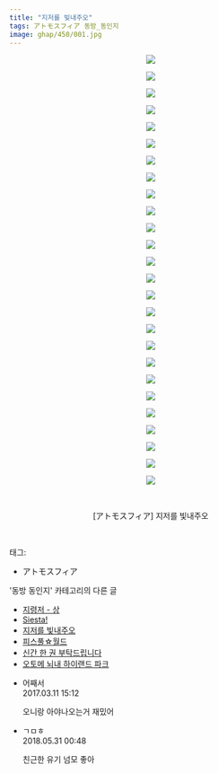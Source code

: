 ```yaml
---
title: "지저를 빛내주오"
tags: アトモスフィア 동방_동인지
image: ghap/450/001.jpg
---
```

<div class="article">
<p style="text-align: center; clear: none; float: none;"><img src="{{ site.nasurl }}/ghap/450/001.jpg"/></p>
<p style="text-align: center; clear: none; float: none;"><img src="{{ site.nasurl }}/ghap/450/002.jpg"/></p>
<p style="text-align: center; clear: none; float: none;"><img src="{{ site.nasurl }}/ghap/450/003.jpg"/></p>
<p style="text-align: center; clear: none; float: none;"><img src="{{ site.nasurl }}/ghap/450/004.jpg"/></p>
<p style="text-align: center; clear: none; float: none;"><img src="{{ site.nasurl }}/ghap/450/005.jpg"/></p>
<p style="text-align: center; clear: none; float: none;"><img src="{{ site.nasurl }}/ghap/450/006.jpg"/></p>
<p style="text-align: center; clear: none; float: none;"><img src="{{ site.nasurl }}/ghap/450/007.jpg"/></p>
<p style="text-align: center; clear: none; float: none;"><img src="{{ site.nasurl }}/ghap/450/008.jpg"/></p>
<p style="text-align: center; clear: none; float: none;"><img src="{{ site.nasurl }}/ghap/450/009.jpg"/></p>
<p style="text-align: center; clear: none; float: none;"><img src="{{ site.nasurl }}/ghap/450/010.jpg"/></p>
<p style="text-align: center; clear: none; float: none;"><img src="{{ site.nasurl }}/ghap/450/011.jpg"/></p>
<p style="text-align: center; clear: none; float: none;"><img src="{{ site.nasurl }}/ghap/450/012.jpg"/></p>
<p style="text-align: center; clear: none; float: none;"><img src="{{ site.nasurl }}/ghap/450/013.jpg"/></p>
<p style="text-align: center; clear: none; float: none;"><img src="{{ site.nasurl }}/ghap/450/014.jpg"/></p>
<p style="text-align: center; clear: none; float: none;"><img src="{{ site.nasurl }}/ghap/450/015.jpg"/></p>
<p style="text-align: center; clear: none; float: none;"><img src="{{ site.nasurl }}/ghap/450/016.jpg"/></p>
<p style="text-align: center; clear: none; float: none;"><img src="{{ site.nasurl }}/ghap/450/017.jpg"/></p>
<p style="text-align: center; clear: none; float: none;"><img src="{{ site.nasurl }}/ghap/450/018.jpg"/></p>
<p style="text-align: center; clear: none; float: none;"><img src="{{ site.nasurl }}/ghap/450/019.jpg"/></p>
<p style="text-align: center; clear: none; float: none;"><img src="{{ site.nasurl }}/ghap/450/020.jpg"/></p>
<p style="text-align: center; clear: none; float: none;"><img src="{{ site.nasurl }}/ghap/450/021.jpg"/></p>
<p style="text-align: center; clear: none; float: none;"><img src="{{ site.nasurl }}/ghap/450/022.jpg"/></p>
<p style="text-align: center; clear: none; float: none;"><img src="{{ site.nasurl }}/ghap/450/023.jpg"/></p>
<p style="text-align: center; clear: none; float: none;"><img src="{{ site.nasurl }}/ghap/450/024.jpg"/></p>
<p style="text-align: center; clear: none; float: none;"><img src="{{ site.nasurl }}/ghap/450/025.jpg"/></p>
<p style="text-align: center; clear: none; float: none;"><img src="{{ site.nasurl }}/ghap/450/026.jpg"/></p>
<p style="text-align: center; clear: none; float: none;"><br/></p>
<p style="text-align: center; clear: none; float: none;">[アトモスフィア] 지저를 빛내주오</p>
<p><br/></p>
</div><div class="tagTrail">
<p>태그: </p>
<ul>
<li>アトモスフィア</li>
</ul>
</div><div class="another">
<p>'동방 동인지' 카테고리의 다른 글</p>
<ul>
<li><a href="/2016-06-21-ghap_452">지령저 - 상</a></li>
<li><a href="/2016-06-21-ghap_451">Siesta!</a></li>
<li><a href="/2016-06-21-ghap_450">지저를 빛내주오</a></li>
<li><a href="/2016-06-21-ghap_449">피스풀☆월드</a></li>
<li><a href="/2016-06-21-ghap_448">신간 한 권 부탁드립니다</a></li>
<li><a href="/2016-06-21-ghap_447">오토메 뇌내 하이랜드 파크</a></li>
</ul>
</div><div class="cb_module cb_fluid">
<div class="cb_wrt cb_profile">
<div class="comment">
<ul>
<li class="cb_thumb_off" id="comment14936698">
<div class="cb_comment_area">
<div class="cb_info_area">
<div class="cb_section">
<span class="cb_nick_name">어째서</span>
</div>
<div class="cb_section">
<span class="cb_date">2017.03.11 15:12 </span>
</div>
</div>
<div class="cb_dsc_comment">
<p class="cb_dsc">
											오니랑 아야나오는거 재밌어
										</p>
</div>
</div></li>
<li class="cb_thumb_off" id="comment15264336">
<div class="cb_comment_area">
<div class="cb_info_area">
<div class="cb_section">
<span class="cb_nick_name">ㄱㅁㅎ</span>
</div>
<div class="cb_section">
<span class="cb_date">2018.05.31 00:48 </span>
</div>
</div>
<div class="cb_dsc_comment">
<p class="cb_dsc">
											친근한 유기 넘모 좋아
										</p>
</div>
</div></li>
</ul>
</div>
</div><!-- commentList close -->
</div>
